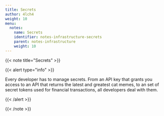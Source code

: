 ```yaml
---
title: Secrets
author: 4lch4
weight: 10
menu:
  notes:
    name: Secrets
    identifier: notes-infrastructure-secrets
    parent: notes-infrastructure
    weight: 10
---
```


{{< note title="Secrets" >}}

{{< alert type="info" >}}

Every developer has to manage secrets. From an API key that grants you access to an API that returns the latest and greatest cat memes, to an set of secret tokens used for financial transactions, all developers deal with them.

{{< /alert >}}

{{< /note >}}
